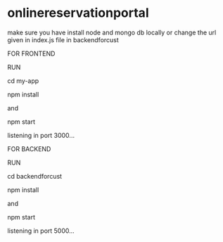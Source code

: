 # onlinereservationportal
make sure you have install node and mongo db locally or change the url given in index.js file in backendforcust

FOR FRONTEND

RUN

cd my-app

npm install

and

npm start

listening in port 3000...


FOR BACKEND

RUN

cd backendforcust

npm install

and 

npm start

listening in port 5000...
